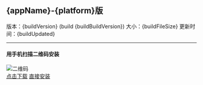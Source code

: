 ## {appName}-{platform}版

版本：{buildVersion} (build {buildBuildVersion}) 大小：{buildFileSize} 更新时间：{buildUpdated}
***

#### 用手机扫描二维码安装  
![二维码]({buildQRCodeURL})  
[点击下载](https://www.pgyer.com/{buildShortcutUrl})
[直接安装](https://www.pgyer.com/apiv2/app/install?_api_key={_api_key}&buildKey={buildKey}&buildPassword={buildPassword})
